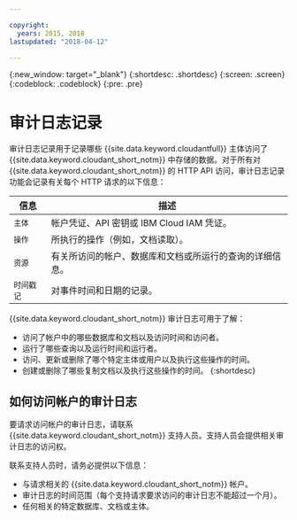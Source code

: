 ```yaml
---

copyright:
  years: 2015, 2018
lastupdated: "2018-04-12"

---
```


{:new_window: target="_blank"}
{:shortdesc: .shortdesc}
{:screen: .screen}
{:codeblock: .codeblock}
{:pre: .pre}

<!-- Acrolinx: 2018-00-00 -->

# 审计日志记录


审计日志记录用于记录哪些 {{site.data.keyword.cloudantfull}} 主体访问了 {{site.data.keyword.cloudant_short_notm}} 中存储的数据。对于所有对 {{site.data.keyword.cloudant_short_notm}} 的 HTTP API 访问，审计日志记录功能会记录有关每个 HTTP 请求的以下信息：

信息|描述
------------|------------
`主体`|帐户凭证、API 密钥或 IBM Cloud IAM 凭证。
`操作`|所执行的操作（例如，文档读取）。
`资源`|有关所访问的帐户、数据库和文档或所运行的查询的详细信息。
`时间戳记`|对事件时间和日期的记录。

{{site.data.keyword.cloudant_short_notm}} 审计日志可用于了解：

- 访问了帐户中的哪些数据库和文档以及访问时间和访问者。
- 运行了哪些查询以及运行时间和运行者。
- 访问、更新或删除了哪个特定主体或用户以及执行这些操作的时间。
- 创建或删除了哪些复制文档以及执行这些操作的时间。
{:shortdesc}

## 如何访问帐户的审计日志

要请求访问帐户的审计日志，请联系 {{site.data.keyword.cloudant_short_notm}} 支持人员。支持人员会提供相关审计日志的访问权。

联系支持人员时，请务必提供以下信息：

- 与请求相关的 {{site.data.keyword.cloudant_short_notm}} 帐户。
- 审计日志的时间范围（每个支持请求要求访问的审计日志不能超过一个月）。
- 任何相关的特定数据库、文档或主体。
